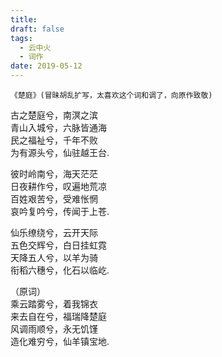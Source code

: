 ```yaml
---
title: 
draft: false
tags:
  - 云中火
  - 词作
date: 2019-05-12
---
```

	《楚庭》(冒昧胡乱扩写，太喜欢这个词和调了，向原作致敬)

古之楚庭兮，南溟之滨  
青山入城兮，六脉皆通海  
民之福祉兮，千年不败  
为有源头兮，仙驻越王台.

彼时岭南兮，海天茫茫  
日夜耕作兮，叹遍地荒凉  
百姓艰苦兮，受难怅惘  
哀吟复吟兮，传闻于上苍.

仙乐缭绕兮，云开天际  
五色交辉兮，白日挂虹霓  
天降五人兮，以羊为骑  
衔稻六穗兮，化石以临屹.

（原词）  
乘云踏雾兮，着我锦衣  
来去自在兮，福瑞降楚庭  
风调雨顺兮，永无饥馑  
造化难穷兮，仙羊镇宝地.
